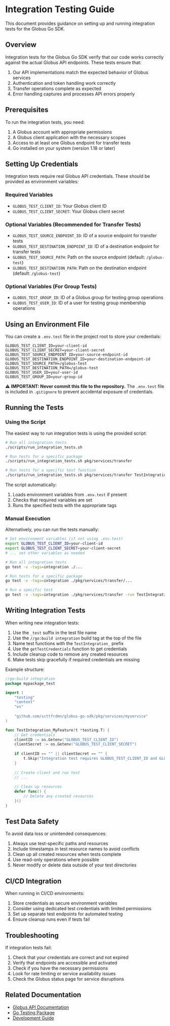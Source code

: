 # Integration Testing Guide

This document provides guidance on setting up and running integration tests for the Globus Go SDK.

## Overview

Integration tests for the Globus Go SDK verify that our code works correctly against the actual Globus API endpoints. These tests ensure that:

1. Our API implementations match the expected behavior of Globus services
2. Authentication and token handling work correctly
3. Transfer operations complete as expected
4. Error handling captures and processes API errors properly

## Prerequisites

To run the integration tests, you need:

1. A Globus account with appropriate permissions
2. A Globus client application with the necessary scopes
3. Access to at least one Globus endpoint for transfer tests
4. Go installed on your system (version 1.18 or later)

## Setting Up Credentials

Integration tests require real Globus API credentials. These should be provided as environment variables:

### Required Variables

- `GLOBUS_TEST_CLIENT_ID`: Your Globus client ID
- `GLOBUS_TEST_CLIENT_SECRET`: Your Globus client secret

### Optional Variables (Recommended for Transfer Tests)

- `GLOBUS_TEST_SOURCE_ENDPOINT_ID`: ID of a source endpoint for transfer tests
- `GLOBUS_TEST_DESTINATION_ENDPOINT_ID`: ID of a destination endpoint for transfer tests
- `GLOBUS_TEST_SOURCE_PATH`: Path on the source endpoint (default: `/globus-test`)
- `GLOBUS_TEST_DESTINATION_PATH`: Path on the destination endpoint (default: `/globus-test`)

### Optional Variables (For Group Tests)

- `GLOBUS_TEST_GROUP_ID`: ID of a Globus group for testing group operations
- `GLOBUS_TEST_USER_ID`: ID of a user for testing group membership operations

## Using an Environment File

You can create a `.env.test` file in the project root to store your credentials:

```
GLOBUS_TEST_CLIENT_ID=your-client-id
GLOBUS_TEST_CLIENT_SECRET=your-client-secret
GLOBUS_TEST_SOURCE_ENDPOINT_ID=your-source-endpoint-id
GLOBUS_TEST_DESTINATION_ENDPOINT_ID=your-destination-endpoint-id
GLOBUS_TEST_SOURCE_PATH=/globus-test
GLOBUS_TEST_DESTINATION_PATH=/globus-test
GLOBUS_TEST_USER_ID=your-user-id
GLOBUS_TEST_GROUP_ID=your-group-id
```

⚠️ **IMPORTANT: Never commit this file to the repository.** The `.env.test` file is included in `.gitignore` to prevent accidental exposure of credentials.

## Running the Tests

### Using the Script

The easiest way to run integration tests is using the provided script:

```bash
# Run all integration tests
./scripts/run_integration_tests.sh

# Run tests for a specific package
./scripts/run_integration_tests.sh pkg/services/transfer

# Run tests for a specific test function
./scripts/run_integration_tests.sh pkg/services/transfer TestIntegration_ResumableTransfer
```

The script automatically:
1. Loads environment variables from `.env.test` if present
2. Checks that required variables are set
3. Runs the specified tests with the appropriate tags

### Manual Execution

Alternatively, you can run the tests manually:

```bash
# Set environment variables (if not using .env.test)
export GLOBUS_TEST_CLIENT_ID=your-client-id
export GLOBUS_TEST_CLIENT_SECRET=your-client-secret
# ... set other variables as needed

# Run all integration tests
go test -v -tags=integration ./...

# Run tests for a specific package
go test -v -tags=integration ./pkg/services/transfer/...

# Run a specific test
go test -v -tags=integration ./pkg/services/transfer -run TestIntegration_ResumableTransfer
```

## Writing Integration Tests

When writing new integration tests:

1. Use the `_test` suffix in the test file name
2. Use the `//go:build integration` build tag at the top of the file
3. Name test functions with the `TestIntegration_` prefix
4. Use the `getTestCredentials` function to get credentials
5. Include cleanup code to remove any created resources
6. Make tests skip gracefully if required credentials are missing

Example structure:

```go
//go:build integration
package mypackage_test

import (
    "testing"
    "context"
    "os"
    
    "github.com/scttfrdmn/globus-go-sdk/pkg/services/myservice"
)

func TestIntegration_MyFeature(t *testing.T) {
    // Get credentials
    clientID := os.Getenv("GLOBUS_TEST_CLIENT_ID")
    clientSecret := os.Getenv("GLOBUS_TEST_CLIENT_SECRET")
    
    if clientID == "" || clientSecret == "" {
        t.Skip("Integration test requires GLOBUS_TEST_CLIENT_ID and GLOBUS_TEST_CLIENT_SECRET")
    }
    
    // Create client and run test
    // ...
    
    // Clean up resources
    defer func() {
        // Delete any created resources
    }()
}
```

## Test Data Safety

To avoid data loss or unintended consequences:

1. Always use test-specific paths and resources
2. Include timestamps in test resource names to avoid conflicts
3. Clean up all created resources when tests complete
4. Use read-only operations where possible
5. Never modify or delete data outside of your test directories

## CI/CD Integration

When running in CI/CD environments:

1. Store credentials as secure environment variables
2. Consider using dedicated test credentials with limited permissions
3. Set up separate test endpoints for automated testing
4. Ensure cleanup runs even if tests fail

## Troubleshooting

If integration tests fail:

1. Check that your credentials are correct and not expired
2. Verify that endpoints are accessible and activated
3. Check if you have the necessary permissions
4. Look for rate limiting or service availability issues
5. Check the Globus status page for service disruptions

## Related Documentation

- [Globus API Documentation](https://docs.globus.org/api/)
- [Go Testing Package](https://golang.org/pkg/testing/)
- [Development Guide](DEVELOPMENT.md)